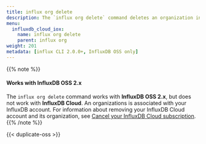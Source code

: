 ```yaml
---
title: influx org delete
description: The `influx org delete` command deletes an organization in InfluxDB.
menu:
  influxdb_cloud_iox:
    name: influx org delete
    parent: influx org
weight: 201
metadata: [influx CLI 2.0.0+, InfluxDB OSS only]
---
```


{{% note %}}
#### Works with InfluxDB OSS 2.x
The `influx org delete` command works with **InfluxDB OSS 2.x**, but does not work with **InfluxDB Cloud**.
An organizations is associated with your InfluxDB account.
For information about removing your InfluxDB Cloud account and its organization,
see [Cancel your InfluxDB Cloud subscription](/influxdb/cloud/account-management/offboarding/).
{{% /note %}}

{{< duplicate-oss >}}
